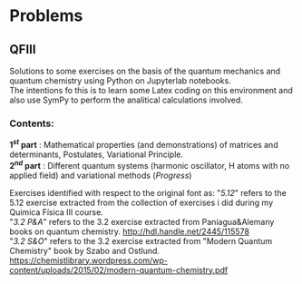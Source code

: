 # Problems
## QFIII
Solutions to some exercises on the basis of the quantum mechanics and quantum chemistry using Python on Jupyterlab notebooks.     
The intentions fo this is to learn some Latex coding on this environment and also use SymPy to perform the analitical calculations involved.    
### Contents:  
__$1^{st}$ part__  : Mathematical properties (and demonstrations) of matrices and determinants, Postulates, Variational Principle.     
__$2^{nd}$ part__  : Different quantum systems (harmonic oscillator, H atoms with no applied field) and variational methods (_Progress_)  

Exercises identified with respect to the original font as:
  "_5.12_" refers to the 5.12 exercise extracted from the collection of exercises i did during my Quimica Física III course.    
  "_3.2_ _P&A_" refers to the 3.2 exercise extracted from Paniagua&Alemany books on quantum chemistry. http://hdl.handle.net/2445/115578   
  "_3.2_ _S&O_" refers to the 3.2 exercise extracted from "Modern Quantum Chemistry" book by Szabo and Ostlund.  https://chemistlibrary.wordpress.com/wp-content/uploads/2015/02/modern-quantum-chemistry.pdf  

